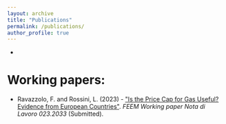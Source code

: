 ```yaml
---
layout: archive
title: "Publications"
permalink: /publications/
author_profile: true
---
```


*


Working papers:
======

* Ravazzolo, F. and Rossini, L. (2023) - ["Is the Price Cap for Gas Useful? Evidence from European Countries"](https://www.feem.it/publications/is-the-price-cap-for-gas-useful-evidence-from-european-countries/). _FEEM Working paper Nota di Lavoro 023.2033_ (Submitted).

